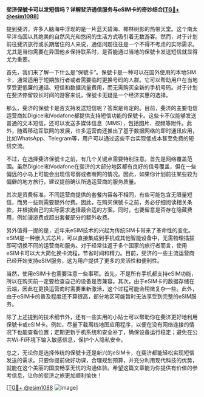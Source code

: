 **斐济保號卡可以发短信吗？详解斐济通信服务与eSIM卡的奇妙结合[[TG💪+ @esim1088](https://t.me/s/esim1088)]**

提到斐济，许多人脑海中浮现的是一片蓝天碧海、椰林树影的热带天堂。这个南太平洋岛国以其绝美的自然风光和悠闲的生活方式吸引着无数游客。然而，对于计划前往斐济旅行或长期居住的人来说，通信问题往往是一个不得不考虑的实际需求。尤其是当你需要在异国他乡保持联系时，是否能通过当地的保號卡发送短信就显得尤为重要。

首先，我们来了解一下什么是“保號卡”。保號卡是一种可以在国外使用的本地SIM卡，通常适用于短期旅行者或者需要临时更换号码的人群。它可以帮助用户在当地享受更低廉的通话、短信和数据流量费用，而无需购买全新的手机号码。对于计划在斐济停留较长时间的游客来说，保號卡无疑是一个经济实惠的选择。

那么，斐济的保號卡是否支持发送短信呢？答案是肯定的。目前，斐济的主要电信运营商如Digicel和Vodafone都提供支持短信功能的保號卡。这些卡不仅能够发送普通的文本短信，还可以发送多媒体信息（MMS），包括图片、视频等附件。此外，随着移动互联网的发展，许多运营商还推出了基于数据网络的即时通讯应用，比如WhatsApp、Telegram等，用户可以通过这些平台实现低成本甚至免费的短信交流。

不过，在选择斐济保號卡之前，有几个关键点需要特别注意。首先是网络覆盖范围。虽然Digicel和Vodafone在斐济的大部分地区都有良好的信号覆盖，但在一些偏远的小岛上可能会出现信号弱或者断网的情况。因此，如果你计划前往某些较为偏僻的地方旅行，建议提前确认所选运营商的服务质量。

其次是资费标准。不同运营商提供的套餐内容各不相同，有些可能包含无限量短信，而另一些则需要额外付费。因此，在购买保號卡之前，务必仔细阅读相关条款，并根据自己的实际需求选择最合适的方案。同时，也要留意是否存在隐藏费用，例如漫游费或超出套餐部分的额外收费。

另外值得一提的是，近年来eSIM技术的兴起为传统SIM卡带来了革命性的变化。eSIM是一种嵌入式芯片，可以直接集成到手机或其他智能设备中，无需物理插拔即可切换不同的运营商和服务。对于经常往返于多个国家的旅行者而言，使用eSIM卡可以大大简化换卡流程，节省时间和精力。目前，斐济的一些主流运营商已经开始支持eSIM服务，这为用户提供了更多的灵活性和便利性。

当然，使用eSIM卡也需要注意一些事项。首先，不是所有手机都支持eSIM功能，所以在购买前一定要检查自己的设备是否兼容。其次，由于eSIM卡的数据存储在云端，因此在更换运营商时需要重新激活，这个过程可能会稍微复杂一些。此外，由于eSIM卡的普及程度还不算很高，部分地区可能暂时无法享受到完整的eSIM服务。

除了上述提到的技术细节外，还有一些实用的小贴士可以帮助你在斐济更好地利用保號卡或eSIM卡。例如，尽量下载离线地图应用程序，以便在没有网络连接的情况下也能查看位置；定期更新手机系统和安全补丁，确保设备运行稳定；避免在公共Wi-Fi环境下输入敏感信息，保护个人隐私安全。

总之，无论你是选择传统的保號卡还是新兴的eSIM卡，在斐济都能轻松实现短信发送的需求。只要你提前做好功课，合理规划预算，并充分利用现代科技的优势，就能在这个美丽的国度畅享无忧的沟通体验。希望这篇文章能为你提供有价值的参考信息，让你的斐济之旅更加顺利愉快！

[[TG💪+ @esim1088](https://t.me/s/esim1088) ![Image](https://i.postimg.cc/4NQfJmqS/Snipaste-2025-05-13-00-14-12.png)]